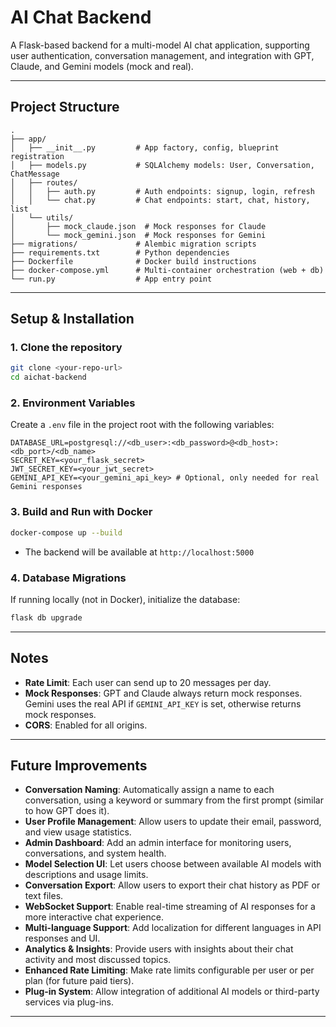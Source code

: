 # AI Chat Backend

A Flask-based backend for a multi-model AI chat application, supporting user authentication, conversation management, and integration with GPT, Claude, and Gemini models (mock and real).

---

## Project Structure

```
.
├── app/
│   ├── __init__.py         # App factory, config, blueprint registration
│   ├── models.py           # SQLAlchemy models: User, Conversation, ChatMessage
│   ├── routes/
│   │   ├── auth.py         # Auth endpoints: signup, login, refresh
│   │   └── chat.py         # Chat endpoints: start, chat, history, list
│   └── utils/
│       ├── mock_claude.json  # Mock responses for Claude
│       └── mock_gemini.json  # Mock responses for Gemini
├── migrations/             # Alembic migration scripts
├── requirements.txt        # Python dependencies
├── Dockerfile              # Docker build instructions
├── docker-compose.yml      # Multi-container orchestration (web + db)
└── run.py                  # App entry point
```

---

## Setup & Installation

### 1. Clone the repository

```bash
git clone <your-repo-url>
cd aichat-backend
```

### 2. Environment Variables

Create a `.env` file in the project root with the following variables:

```
DATABASE_URL=postgresql://<db_user>:<db_password>@<db_host>:<db_port>/<db_name>
SECRET_KEY=<your_flask_secret>
JWT_SECRET_KEY=<your_jwt_secret>
GEMINI_API_KEY=<your_gemini_api_key> # Optional, only needed for real Gemini responses
```

### 3. Build and Run with Docker

```bash
docker-compose up --build
```

- The backend will be available at `http://localhost:5000`

### 4. Database Migrations

If running locally (not in Docker), initialize the database:

```bash
flask db upgrade
```

---

## Notes

- **Rate Limit**: Each user can send up to 20 messages per day.
- **Mock Responses**: GPT and Claude always return mock responses. Gemini uses the real API if `GEMINI_API_KEY` is set, otherwise returns mock responses.
- **CORS**: Enabled for all origins.

---

## Future Improvements

- **Conversation Naming**: Automatically assign a name to each conversation, using a keyword or summary from the first prompt (similar to how GPT does it).
- **User Profile Management**: Allow users to update their email, password, and view usage statistics.
- **Admin Dashboard**: Add an admin interface for monitoring users, conversations, and system health.
- **Model Selection UI**: Let users choose between available AI models with descriptions and usage limits.
- **Conversation Export**: Allow users to export their chat history as PDF or text files.
- **WebSocket Support**: Enable real-time streaming of AI responses for a more interactive chat experience.
- **Multi-language Support**: Add localization for different languages in API responses and UI.
- **Analytics & Insights**: Provide users with insights about their chat activity and most discussed topics.
- **Enhanced Rate Limiting**: Make rate limits configurable per user or per plan (for future paid tiers).
- **Plug-in System**: Allow integration of additional AI models or third-party services via plug-ins.

---
